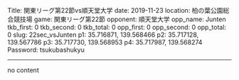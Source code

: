 Title: 関東リーグ第22節vs順天堂大学
date: 2019-11-23
location: 柏の葉公園総合競技場
game: 関東リーグ第22節
opponent: 順天堂大学
opp_name: Junten
tkb_first: 0
tkb_second: 0
tkb_total: 0
opp_first: 0
opp_second: 0
opp_total: 0
slug: 22sec_vsJunten
p1: 35.716871, 139.568466
p2: 35.717128, 139.567786
p3: 35.717730, 139.568953
p4: 35.717987, 139.568274
Password: tsukubashukyu



---
no content
